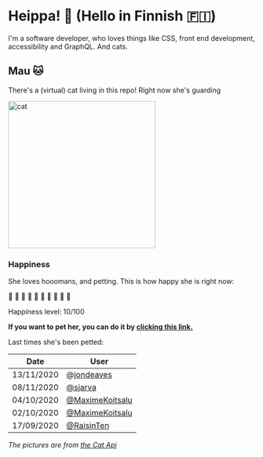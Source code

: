 # Heippa! :wave: (Hello in Finnish :finland:)

I'm a software developer, who loves things like CSS, front end development, accessibility and GraphQL. And cats.

<!-- Cat Widget Start -->
## Mau :cat:

There's a (virtual) cat living in this repo! Right now she's guarding

<img src=https://cdn2.thecatapi.com/images/b1a.jpg alt="cat" width=300 />
  
### Happiness
  She loves hooomans, and petting. This is how happy she is right now: 
  
  :sparkling_heart: :black_heart: :black_heart: :black_heart: :black_heart: :black_heart: :black_heart: :black_heart: :black_heart: :black_heart: 
  
  Happiness level: 10/100
   
  **If you want to pet her, you can do it by [clicking this link.](https://github.com/eevajonnapanula/eevajonnapanula/issues/new?title=pet-cat&body=Just+submit+the+issue+-+that%27s+all+you+have+to+do+%3Acat%3A)**
  
  Last times she's been petted: 

Date | User
------- | ---------
 13/11/2020 | [@jondeaves](https://github.com/jondeaves)
08/11/2020 | [@sjarva](https://github.com/sjarva)
04/10/2020 | [@MaximeKoitsalu](https://github.com/MaximeKoitsalu)
02/10/2020 | [@MaximeKoitsalu](https://github.com/MaximeKoitsalu)
17/09/2020 | [@RaisinTen](https://github.com/RaisinTen)
  

*The pictures are from [the Cat Api](https://thecatapi.com/)*
<!-- Cat Widget End -->
